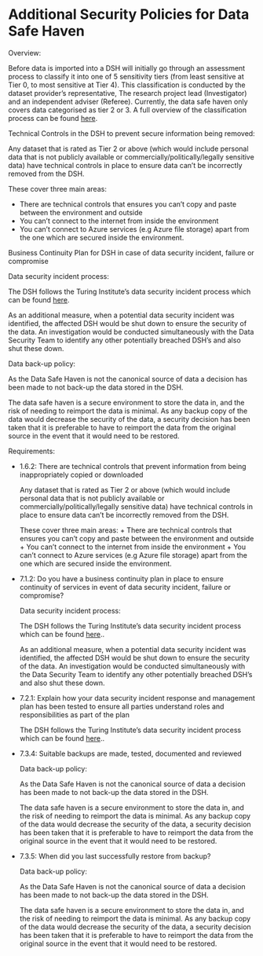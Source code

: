 # Additional Security Policies for Data Safe Haven

Overview:

Before data is imported into a DSH will initially go through an assessment process to classify it into one of 5 sensitivity tiers (from least sensitive at Tier 0, to most sensitive at Tier 4). This classification is conducted by the dataset provider’s representative, The research project lead (Investigator) and an independent adviser (Referee). Currently, the data safe haven only covers data categorised as tier 2 or 3. A full overview of the classification process can be found [here](https://github.com/alan-turing-institute/data-safe-haven/blob/master/docs/explanations/classification/classification-overview.md).

Technical Controls in the DSH to prevent secure information being removed:

Any dataset that is rated as Tier 2 or above (which would include personal data that is not publicly available or commercially/politically/legally sensitive data) have technical controls in place to ensure data can’t be incorrectly removed from the DSH.

These cover three main areas:

+ There are technical controls that ensures you can’t copy and paste between the environment and outside
+ You can’t connect to the internet from inside the environment
+ You can’t connect to Azure services (e.g Azure file storage) apart from the one which are secured inside the environment.

Business Continuity Plan for DSH in case of data security incident, failure or compromise

Data security incident process:

The DSH follows the Turing Institute’s data security incident process which can be found [here](https://turingcomplete.topdesk.net/tas/public/ssp/content/detail/knowledgeitem?origin=sspTile&unid=6c4590be2c74466497f5239915717621&from=7c877b26-e14b-400c-9097-ae99267258fe).

As an additional measure, when a potential data security incident was identified, the affected DSH would be shut down to ensure the security of the data. An investigation would be conducted simultaneously with the Data Security Team to identify any other potentially breached DSH’s and also shut these down.

Data back-up policy:

As the Data Safe Haven is not the canonical source of data a decision has been made to not back-up the data stored in the DSH.

The data safe haven is a secure environment to store the data in, and the risk of needing to reimport the data is minimal. As any backup copy of the data would decrease the security of the data, a security decision has been taken that it is preferable to have to reimport the data from the original source in the event that it would need to be restored.

Requirements:

+ 1.6.2: There are technical controls that prevent information from being inappropriately copied or downloaded

    Any dataset that is rated as Tier 2 or above (which would include personal data that is not publicly available or commercially/politically/legally sensitive data) have technical controls in place to ensure data can’t be incorrectly removed from the DSH.
  
    These cover three main areas:
        + There are technical controls that ensures you can’t copy and paste between the environment and outside
        + You can’t connect to the internet from inside the environment
        + You can’t connect to Azure services (e.g Azure file storage) apart from the one which are secured inside the environment.

+ 7.1.2: Do you have a business continuity plan in place to ensure continuity of services in event of data security incident, failure or compromise?

    Data security incident process:

    The DSH follows the Turing Institute’s data security incident process which can be found [here](https://turingcomplete.topdesk.net/tas/public/ssp/content/detail/knowledgeitem?origin=sspTile&unid=6c4590be2c74466497f5239915717621&from=7c877b26-e14b-400c-9097-ae99267258fe)..

    As an additional measure, when a potential data security incident was identified, the affected DSH would be shut down to ensure the security of the data. An investigation would be conducted simultaneously with the Data Security Team to identify any other potentially breached DSH’s and also shut these down.

+ 7.2.1: Explain how your data security incident response and management plan has been tested to ensure all parties understand roles and responsibilities as part of the plan

    The DSH follows the Turing Institute’s data security incident process which can be found [here](https://turingcomplete.topdesk.net/tas/public/ssp/content/detail/knowledgeitem?origin=sspTile&unid=6c4590be2c74466497f5239915717621&from=7c877b26-e14b-400c-9097-ae99267258fe)..

+ 7.3.4: Suitable backups are made, tested, documented and reviewed

    Data back-up policy:

    As the Data Safe Haven is not the canonical source of data a decision has been made to not back-up the data stored in the DSH.

    The data safe haven is a secure environment to store the data in, and the risk of needing to reimport the data is minimal. As any backup copy of the data would decrease the security of the data, a security decision has been taken that it is preferable to have to reimport the data from the original source in the event that it would need to be restored.

+ 7.3.5: When did you last successfully restore from backup?

    Data back-up policy:

    As the Data Safe Haven is not the canonical source of data a decision has been made to not back-up the data stored in the DSH.

    The data safe haven is a secure environment to store the data in, and the risk of needing to reimport the data is minimal. As any backup copy of the data would decrease the security of the data, a security decision has been taken that it is preferable to have to reimport the data from the original source in the event that it would need to be restored.

